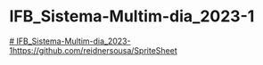 # IFB_Sistema-Multim-dia_2023-1

[# IFB_Sistema-Multim-dia_2023-1](https://github.com/reidnersousa/SpriteSheet)https://github.com/reidnersousa/SpriteSheet
